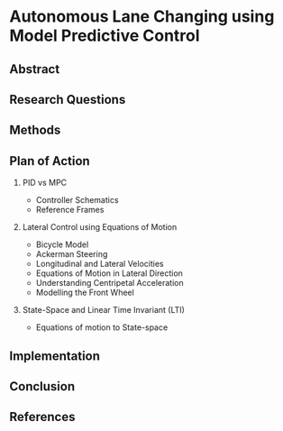 # Autonomous Lane Changing using Model Predictive Control


## Abstract

## Research Questions

## Methods

## Plan of Action
1. PID vs MPC
    - Controller Schematics
    - Reference Frames
2. Lateral Control using Equations of Motion

    - Bicycle Model
    - Ackerman Steering
    - Longitudinal and Lateral Velocities
    - Equations of Motion in Lateral Direction
    - Understanding Centripetal Acceleration
    - Modelling the Front Wheel


3. State-Space and Linear Time Invariant (LTI)
    - Equations of motion to State-space


## Implementation



## Conclusion
## References
